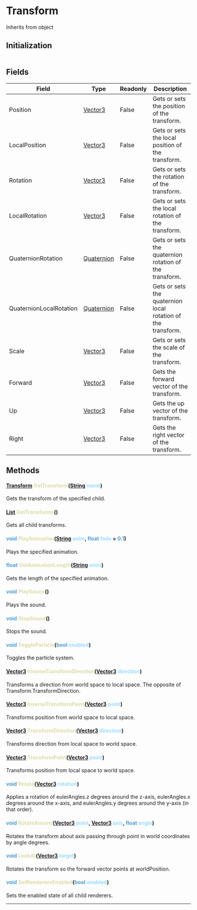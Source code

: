 # Transform
Inherits from object
## Initialization
```csharp
```
## Fields
|Field|Type|Readonly|Description|
|---|---|---|---|
|Position|[Vector3](../objects/Vector3.md)|False|Gets or sets the position of the transform.|
|LocalPosition|[Vector3](../objects/Vector3.md)|False|Gets or sets the local position of the transform.|
|Rotation|[Vector3](../objects/Vector3.md)|False|Gets or sets the rotation of the transform.|
|LocalRotation|[Vector3](../objects/Vector3.md)|False|Gets or sets the local rotation of the transform.|
|QuaternionRotation|[Quaternion](../objects/Quaternion.md)|False|Gets or sets the quaternion rotation of the transform.|
|QuaternionLocalRotation|[Quaternion](../objects/Quaternion.md)|False|Gets or sets the quaternion local rotation of the transform.|
|Scale|[Vector3](../objects/Vector3.md)|False|Gets or sets the scale of the transform.|
|Forward|[Vector3](../objects/Vector3.md)|False|Gets the forward vector of the transform.|
|Up|[Vector3](../objects/Vector3.md)|False|Gets the up vector of the transform.|
|Right|[Vector3](../objects/Vector3.md)|False|Gets the right vector of the transform.|
## Methods
#### <span style="color:#509cd4;">[Transform](../objects/Transform.md)</span> <span style="color:#dcdcaa;">GetTransform</span>(<span style="color:#509cd4;">[String](../static/String.md)</span> <span style="color:#9cdcfe;">name</span>)
Gets the transform of the specified child.
#### <span style="color:#509cd4;">[List](../objects/List.md)</span> <span style="color:#dcdcaa;">GetTransforms</span>()
Gets all child transforms.
#### <span style="color:#509cd4;">void</span> <span style="color:#dcdcaa;">PlayAnimation</span>(<span style="color:#509cd4;">[String](../static/String.md)</span> <span style="color:#9cdcfe;">anim</span>, <span style="color:#509cd4;">float</span> <span style="color:#9cdcfe;">fade</span> = <span style="color:#509cd4;">0.1</span>)
Plays the specified animation.
#### <span style="color:#509cd4;">float</span> <span style="color:#dcdcaa;">GetAnimationLength</span>(<span style="color:#509cd4;">[String](../static/String.md)</span> <span style="color:#9cdcfe;">anim</span>)
Gets the length of the specified animation.
#### <span style="color:#509cd4;">void</span> <span style="color:#dcdcaa;">PlaySound</span>()
Plays the sound.
#### <span style="color:#509cd4;">void</span> <span style="color:#dcdcaa;">StopSound</span>()
Stops the sound.
#### <span style="color:#509cd4;">void</span> <span style="color:#dcdcaa;">ToggleParticle</span>(<span style="color:#509cd4;">bool</span> <span style="color:#9cdcfe;">enabled</span>)
Toggles the particle system.
#### <span style="color:#509cd4;">[Vector3](../objects/Vector3.md)</span> <span style="color:#dcdcaa;">InverseTransformDirection</span>(<span style="color:#509cd4;">[Vector3](../objects/Vector3.md)</span> <span style="color:#9cdcfe;">direction</span>)
Transforms a direction from world space to local space. The opposite of Transform.TransformDirection.
#### <span style="color:#509cd4;">[Vector3](../objects/Vector3.md)</span> <span style="color:#dcdcaa;">InverseTransformPoint</span>(<span style="color:#509cd4;">[Vector3](../objects/Vector3.md)</span> <span style="color:#9cdcfe;">point</span>)
Transforms position from world space to local space.
#### <span style="color:#509cd4;">[Vector3](../objects/Vector3.md)</span> <span style="color:#dcdcaa;">TransformDirection</span>(<span style="color:#509cd4;">[Vector3](../objects/Vector3.md)</span> <span style="color:#9cdcfe;">direction</span>)
Transforms direction from local space to world space.
#### <span style="color:#509cd4;">[Vector3](../objects/Vector3.md)</span> <span style="color:#dcdcaa;">TransformPoint</span>(<span style="color:#509cd4;">[Vector3](../objects/Vector3.md)</span> <span style="color:#9cdcfe;">point</span>)
Transforms position from local space to world space.
#### <span style="color:#509cd4;">void</span> <span style="color:#dcdcaa;">Rotate</span>(<span style="color:#509cd4;">[Vector3](../objects/Vector3.md)</span> <span style="color:#9cdcfe;">rotation</span>)
Applies a rotation of eulerAngles.z degrees around the z-axis, eulerAngles.x degrees around the x-axis, and eulerAngles.y degrees around the y-axis (in that order).
#### <span style="color:#509cd4;">void</span> <span style="color:#dcdcaa;">RotateAround</span>(<span style="color:#509cd4;">[Vector3](../objects/Vector3.md)</span> <span style="color:#9cdcfe;">point</span>, <span style="color:#509cd4;">[Vector3](../objects/Vector3.md)</span> <span style="color:#9cdcfe;">axis</span>, <span style="color:#509cd4;">float</span> <span style="color:#9cdcfe;">angle</span>)
Rotates the transform about axis passing through point in world coordinates by angle degrees.
#### <span style="color:#509cd4;">void</span> <span style="color:#dcdcaa;">LookAt</span>(<span style="color:#509cd4;">[Vector3](../objects/Vector3.md)</span> <span style="color:#9cdcfe;">target</span>)
Rotates the transform so the forward vector points at worldPosition.
#### <span style="color:#509cd4;">void</span> <span style="color:#dcdcaa;">SetRenderersEnabled</span>(<span style="color:#509cd4;">bool</span> <span style="color:#9cdcfe;">enabled</span>)
Sets the enabled state of all child renderers.

---

